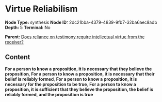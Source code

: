# Virtue Reliabilism

**Node Type:** synthesis
**Node ID:** 2dc21bba-4379-4839-9fb7-32ba6aec8adb
**Depth:** 5
**Terminal:** No

**Parent:** [Does reliance on testimony require intellectual virtue from the receiver?](does-reliance-on-testimony-require-intellectual-virtue-from-the-receiver-antithesis-e4888f40-1cd5-450a-a5dc-a5a167773f58.md)

## Content

**For a person to know a proposition, it is necessary that they believe the proposition**, **For a person to know a proposition, it is necessary that their belief is reliably formed**, **For a person to know a proposition, it is necessary for the proposition to be true**, **For a person to know a proposition, it is sufficient that they believe the proposition, the belief is reliably formed, and the proposition is true**
